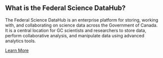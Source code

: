 ## What is the Federal Science DataHub?

The Federal Science DataHub is an enterprise platform for storing, working with, and collaborating on science data across the Government of Canada. It is a central location for GC scientists and researchers to store data, perform collaborative analysis, and manipulate data using advanced analytics tools.

[Learn More]()
